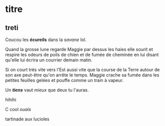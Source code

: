 # titre
## treti

Coucou les **écureils** dans la *savane* lol.

Quand la grosse lune regarde Maggie par dessus les haies elle sourit et respire les odeurs de poils de chien et de fumée de cheminée en lui disant qu'elle lui écrira un courrier demain matin.

Si on court très vite vers l'Est aussi vite que la course de la Terre autour de son axe peut-être qu'on arrête le temps. 
Maggie crache sa fumée dans les petites feuilles gelées et pouffe comme un train à vapeur.

Un ***tiens*** vaut _mieux_ que deux tu l'auras.

hihihi

C cool *ouais*

tartinade aux lucioles
